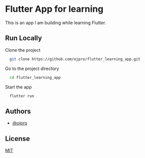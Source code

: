 
# Flutter App for learning

This is an app I am building while learning Flutter.


## Run Locally

Clone the project

```bash
  git clone https://github.com/ojpro/flutter_learning_app.git
```

Go to the project directory

```bash
  cd flutter_learning_app
```

Start the app

```bash
  flutter run
```


## Authors

- [@ojpro](https://www.github.com/ojpro)


## License

[MIT](https://choosealicense.com/licenses/mit/)

